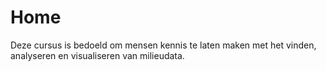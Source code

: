 # Home

Deze cursus is bedoeld om mensen kennis te laten maken met het vinden, analyseren en visualiseren van milieudata.

